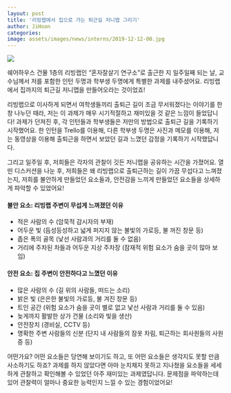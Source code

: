 ```yaml
---
layout: post
title: '리빙랩에서 집으로 가는 퇴근길 저니맵 그리기'
author: JiHoon
categories: 
image: assets/images/news/interns/2019-12-12-00.jpg
---
```

<img src="{{site.baseurl}}/assets/images/news/interns/2019-12-12-00.jpg">

쉐어하우스 건물 1층의 리빙랩인 “혼자잘살기 연구소”로 출근한 지 일주일째 되는 날, 교수님께서 저를 포함한 인턴 두명과 학부생 두명에게 특별한 과제를 내주셨어요. 리빙랩에서 집까지의 퇴근길 저니맵을 만들어오라는 것이었죠! 

리빙랩으로 이사하게 되면서 여학생들끼리 출퇴근 길이 조금 무서워졌다는 이야기를 한창 나누던 때라, 저는 이 과제가 매우 시기적절하고 재미있을 것 같은 느낌이 들었답니다! 과제가 던져진 후, 각 인턴들과 학부생들은 저만의 방법으로 출퇴근 길을 기록하기 시작했어요. 한 인턴을 Trello를 이용해, 다른 학부생 두명은 사진과 메모를 이용해, 저는 동영상을 이용해 출퇴근을 하면서 보았던 길과 느꼈던 감정을 기록하기 시작했답니다.

그리고 일주일 후, 저희들은 각자의 관찰이 깃든 저니맵을 공유하는 시간을 가졌어요. 열띤 디스커션을 나눈 후, 저희들은 왜 리빙랩으로 출퇴근하는 길이 가끔 무섭다고 느껴졌는지, 저희를 불안하게 만들었던 요소들과, 안전감을 느끼게 만들었던 요소들을 상세하게 파악할 수 있었어요!

#### 불안 요소: 리빙랩 주변이 무섭게 느껴졌던 이유
- 적은 사람의 수 (암묵적 감시자의 부재)
- 어두운 빛 (듬성등성하고 넓게 퍼지지 않는 불빛의 가로등, 불 꺼진 창문 등)
- 좁은 폭의 골목 (낯선 사람과의 거리를 둘 수 없음)
- 거리에 주차된 차들과 어두운 지상 주차장 (잠재적 위험 요소가 숨을 곳이 많아 보임)

#### 안전 요소: 집 주변이 안전하다고 느꼈던 이유
- 많은 사람의 수 (길 위의 사람들, 떠드는 소리)
- 밝은 빛 (은은한 불빛의 가로등, 불 겨진 창문 등)
- 트인 공간 (위험 요소가 숨을 곳이 별로 없고 낯선 사람과 거리를 둘 수 있음)
- 늦게까지 활발한 상가 건물 (소리와 빛을 생산)
- 안전장치 (경비실, CCTV 등)
- 명확한 주변 사람들의 신분 (단지 내 사람들의 잠옷 차림, 퇴근하는 회사원들의 사원증 등)

어떤가요? 어떤 요소들은 당연해 보이기도 하고, 또 어떤 요소들은 생각지도 못할 만큼 사소하기도 하죠? 과제를 하지 않았다면 아마 눈치채지 못하고 지나쳤을 요소들을 세세하게 관찰하고 확인해볼 수 있었던 아주 재미있는 과제였답니다. 문제점을 파악하는데 있어 관찰력이 얼마나 중요한 능력인지 느낄 수 있는 경험이었어요!

